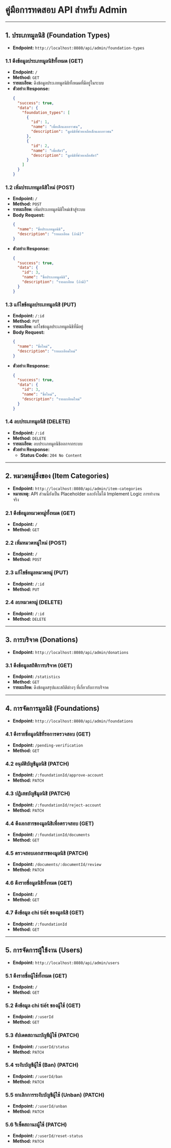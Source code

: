 # คู่มือการทดสอบ API สำหรับ Admin

---

## 1. ประเภทมูลนิธิ (Foundation Types)

- **Endpoint:** `http://localhost:8080/api/admin/foundation-types`

### 1.1 ดึงข้อมูลประเภทมูลนิธิทั้งหมด (GET)
- **Endpoint:** `/`
- **Method:** `GET`
- **รายละเอียด:** ดึงข้อมูลประเภทมูลนิธิทั้งหมดที่มีอยู่ในระบบ
- **ตัวอย่าง Response:**
  ```json
  {
    "success": true,
    "data": {
      "foundation_types": [
        {
          "id": 1,
          "name": "เพื่อเด็กและเยาวชน",
          "description": "มูลนิธิที่ช่วยเหลือเด็กและเยาวชน"
        },
        {
          "id": 2,
          "name": "เพื่อสัตว์",
          "description": "มูลนิธิที่ช่วยเหลือสัตว์"
        }
      ]
    }
  }
  ```

### 1.2 เพิ่มประเภทมูลนิธิใหม่ (POST)
- **Endpoint:** `/`
- **Method:** `POST`
- **รายละเอียด:** เพิ่มประเภทมูลนิธิใหม่เข้าสู่ระบบ
- **Body Request:**
  ```json
  {
    "name": "ชื่อประเภทมูลนิธิ",
    "description": "รายละเอียด (ถ้ามี)"
  }
  ```
- **ตัวอย่าง Response:**
  ```json
  {
    "success": true,
    "data": {
      "id": 3,
      "name": "ชื่อประเภทมูลนิธิ",
      "description": "รายละเอียด (ถ้ามี)"
    }
  }
  ```

### 1.3 แก้ไขข้อมูลประเภทมูลนิธิ (PUT)
- **Endpoint:** `/:id`
- **Method:** `PUT`
- **รายละเอียด:** แก้ไขข้อมูลประเภทมูลนิธิที่มีอยู่
- **Body Request:**
  ```json
  {
    "name": "ชื่อใหม่",
    "description": "รายละเอียดใหม่"
  }
  ```
- **ตัวอย่าง Response:**
  ```json
  {
    "success": true,
    "data": {
      "id": 3,
      "name": "ชื่อใหม่",
      "description": "รายละเอียดใหม่"
    }
  }
  ```

### 1.4 ลบประเภทมูลนิธิ (DELETE)
- **Endpoint:** `/:id`
- **Method:** `DELETE`
- **รายละเอียด:** ลบประเภทมูลนิธิออกจากระบบ
- **ตัวอย่าง Response:**
  - **Status Code:** `204 No Content`

---

## 2. หมวดหมู่สิ่งของ (Item Categories)

- **Endpoint:** `http://localhost:8080/api/admin/item-categories`
- **หมายเหตุ:** API ส่วนนี้ยังเป็น Placeholder และยังไม่ได้ Implement Logic การทำงานจริง

### 2.1 ดึงข้อมูลหมวดหมู่ทั้งหมด (GET)
- **Endpoint:** `/`
- **Method:** `GET`

### 2.2 เพิ่มหมวดหมู่ใหม่ (POST)
- **Endpoint:** `/`
- **Method:** `POST`

### 2.3 แก้ไขข้อมูลหมวดหมู่ (PUT)
- **Endpoint:** `/:id`
- **Method:** `PUT`

### 2.4 ลบหมวดหมู่ (DELETE)
- **Endpoint:** `/:id`
- **Method:** `DELETE`

---

## 3. การบริจาค (Donations)

- **Endpoint:** `http://localhost:8080/api/admin/donations`

### 3.1 ดึงข้อมูลสถิติการบริจาค (GET)
- **Endpoint:** `/statistics`
- **Method:** `GET`
- **รายละเอียด:** ดึงข้อมูลสรุปและสถิติต่างๆ ที่เกี่ยวกับการบริจาค

---

## 4. การจัดการมูลนิธิ (Foundations)

- **Endpoint:** `http://localhost:8080/api/admin/foundations`

### 4.1 ดึงรายชื่อมูลนิธิที่รอการตรวจสอบ (GET)
- **Endpoint:** `/pending-verification`
- **Method:** `GET`

### 4.2 อนุมัติบัญชีมูลนิธิ (PATCH)
- **Endpoint:** `/:foundationId/approve-account`
- **Method:** `PATCH`

### 4.3 ปฏิเสธบัญชีมูลนิธิ (PATCH)
- **Endpoint:** `/:foundationId/reject-account`
- **Method:** `PATCH`

### 4.4 ดึงเอกสารของมูลนิธิเพื่อตรวจสอบ (GET)
- **Endpoint:** `/:foundationId/documents`
- **Method:** `GET`

### 4.5 ตรวจสอบเอกสารของมูลนิธิ (PATCH)
- **Endpoint:** `/documents/:documentId/review`
- **Method:** `PATCH`

### 4.6 ดึงรายชื่อมูลนิธิทั้งหมด (GET)
- **Endpoint:** `/`
- **Method:** `GET`

### 4.7 ดึงข้อมูล chi tiết ของมูลนิธิ (GET)
- **Endpoint:** `/:foundationId`
- **Method:** `GET`

---

## 5. การจัดการผู้ใช้งาน (Users)

- **Endpoint:** `http://localhost:8080/api/admin/users`

### 5.1 ดึงรายชื่อผู้ใช้ทั้งหมด (GET)
- **Endpoint:** `/`
- **Method:** `GET`

### 5.2 ดึงข้อมูล chi tiết ของผู้ใช้ (GET)
- **Endpoint:** `/:userId`
- **Method:** `GET`

### 5.3 อัปเดตสถานะบัญชีผู้ใช้ (PATCH)
- **Endpoint:** `/:userId/status`
- **Method:** `PATCH`

### 5.4 ระงับบัญชีผู้ใช้ (Ban) (PATCH)
- **Endpoint:** `/:userId/ban`
- **Method:** `PATCH`

### 5.5 ยกเลิกการระงับบัญชีผู้ใช้ (Unban) (PATCH)
- **Endpoint:** `/:userId/unban`
- **Method:** `PATCH`

### 5.6 รีเซ็ตสถานะผู้ใช้ (PATCH)
- **Endpoint:** `/:userId/reset-status`
- **Method:** `PATCH`
